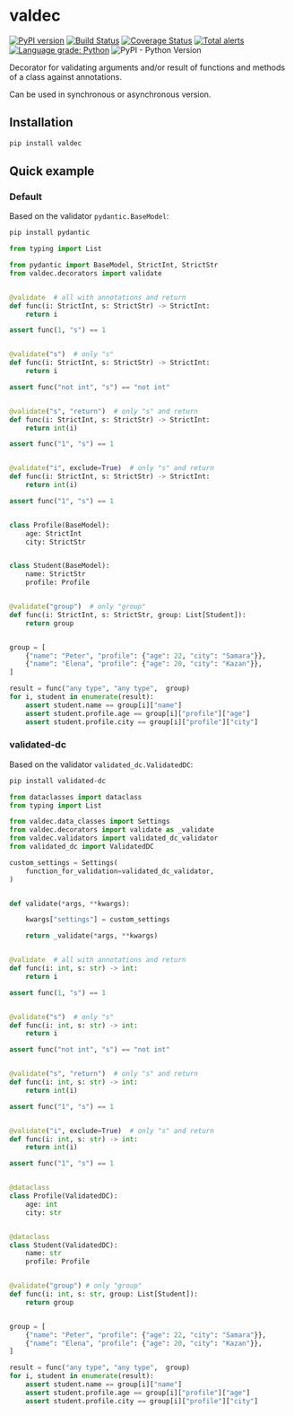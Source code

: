 # valdec

[![PyPI version](https://badge.fury.io/py/valdec.svg)](https://badge.fury.io/py/valdec) [![Build Status](https://travis-ci.com/EvgeniyBurdin/valdec.svg?branch=main)](https://travis-ci.com/EvgeniyBurdin/valdec) [![Coverage Status](https://coveralls.io/repos/github/EvgeniyBurdin/valdec/badge.svg?branch=main)](https://coveralls.io/github/EvgeniyBurdin/valdec?branch=main) [![Total alerts](https://img.shields.io/lgtm/alerts/g/EvgeniyBurdin/valdec.svg?logo=lgtm&logoWidth=18)](https://lgtm.com/projects/g/EvgeniyBurdin/valdec/alerts/) [![Language grade: Python](https://img.shields.io/lgtm/grade/python/g/EvgeniyBurdin/valdec.svg?logo=lgtm&logoWidth=18)](https://lgtm.com/projects/g/EvgeniyBurdin/valdec/context:python) ![PyPI - Python Version](https://img.shields.io/pypi/pyversions/valdec)

Decorator for validating arguments and/or result of functions and methods of a class against annotations.

Can be used in synchronous or asynchronous version.

## Installation

```bash
pip install valdec
```

## Quick example

### Default

Based on the validator `pydantic.BaseModel`:

```bash
pip install pydantic
```

```python
from typing import List

from pydantic import BaseModel, StrictInt, StrictStr
from valdec.decorators import validate


@validate  # all with annotations and return
def func(i: StrictInt, s: StrictStr) -> StrictInt:
    return i

assert func(1, "s") == 1


@validate("s")  # only "s"
def func(i: StrictInt, s: StrictStr) -> StrictInt:
    return i

assert func("not int", "s") == "not int"


@validate("s", "return")  # only "s" and return
def func(i: StrictInt, s: StrictStr) -> StrictInt:
    return int(i)

assert func("1", "s") == 1


@validate("i", exclude=True)  # only "s" and return
def func(i: StrictInt, s: StrictStr) -> StrictInt:
    return int(i)

assert func("1", "s") == 1


class Profile(BaseModel):
    age: StrictInt
    city: StrictStr


class Student(BaseModel):
    name: StrictStr
    profile: Profile


@validate("group")  # only "group"
def func(i: StrictInt, s: StrictStr, group: List[Student]):
    return group


group = [
    {"name": "Peter", "profile": {"age": 22, "city": "Samara"}},
    {"name": "Elena", "profile": {"age": 20, "city": "Kazan"}},
]

result = func("any type", "any type",  group)
for i, student in enumerate(result):
    assert student.name == group[i]["name"]
    assert student.profile.age == group[i]["profile"]["age"]
    assert student.profile.city == group[i]["profile"]["city"]
```

### validated-dc

Based on the validator `validated_dc.ValidatedDC`:

```bash
pip install validated-dc
```

```python
from dataclasses import dataclass
from typing import List

from valdec.data_classes import Settings
from valdec.decorators import validate as _validate
from valdec.validators import validated_dc_validator 
from validated_dc import ValidatedDC

custom_settings = Settings(
    function_for_validation=validated_dc_validator,
)


def validate(*args, **kwargs):

    kwargs["settings"] = custom_settings

    return _validate(*args, **kwargs)


@validate  # all with annotations and return
def func(i: int, s: str) -> int:
    return i

assert func(1, "s") == 1


@validate("s")  # only "s"
def func(i: int, s: str) -> int:
    return i

assert func("not int", "s") == "not int"


@validate("s", "return")  # only "s" and return
def func(i: int, s: str) -> int:
    return int(i)

assert func("1", "s") == 1


@validate("i", exclude=True)  # only "s" and return
def func(i: int, s: str) -> int:
    return int(i)

assert func("1", "s") == 1


@dataclass
class Profile(ValidatedDC):
    age: int
    city: str


@dataclass
class Student(ValidatedDC):
    name: str
    profile: Profile


@validate("group") # only "group"
def func(i: int, s: str, group: List[Student]):
    return group


group = [
    {"name": "Peter", "profile": {"age": 22, "city": "Samara"}},
    {"name": "Elena", "profile": {"age": 20, "city": "Kazan"}},
]

result = func("any type", "any type",  group)
for i, student in enumerate(result):
    assert student.name == group[i]["name"]
    assert student.profile.age == group[i]["profile"]["age"]
    assert student.profile.city == group[i]["profile"]["city"]
```
